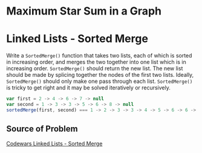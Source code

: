 # Maximum Star Sum in a Graph

# Linked Lists - Sorted Merge

Write a `SortedMerge()` function that takes two lists, each of which is sorted in increasing order, and merges the two together into one list which is in increasing order. `SortedMerge()` should return the new list. The new list should be made by splicing together the nodes of the first two lists. Ideally, `SortedMerge()` should only make one pass through each list. `SortedMerge()` is tricky to get right and it may be solved iteratively or recursively.


```javascript
var first = 2 -> 4 -> 6 -> 7 -> null
var second = 1 -> 3 -> 3 -> 5 -> 6 -> 8 -> null
sortedMerge(first, second) === 1 -> 2 -> 3 -> 3 -> 4 -> 5 -> 6 -> 6 -> 7 -> 8 -> null
```

##   **Source of Problem**
[Codewars Linked Lists - Sorted Merge](https://www.codewars.com/kata/55e5d31bf7ca1e44980000a7/train/python)
